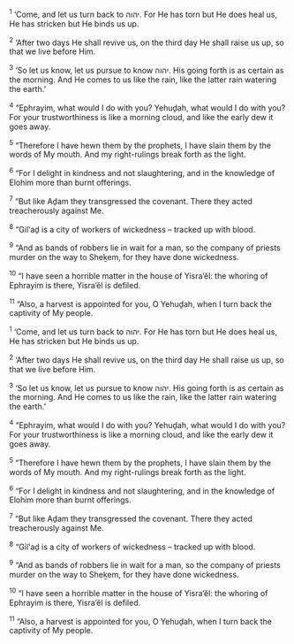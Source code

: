 <sup>1</sup> ‘Come, and let us turn back to יהוה. For He has torn but He does heal us, He has stricken but He binds us up.

<sup>2</sup> ‘After two days He shall revive us, on the third day He shall raise us up, so that we live before Him.

<sup>3</sup> ‘So let us know, let us pursue to know יהוה. His going forth is as certain as the morning. And He comes to us like the rain, like the latter rain watering the earth.’

<sup>4</sup> “Ephrayim, what would I do with you? Yehuḏah, what would I do with you? For your trustworthiness is like a morning cloud, and like the early dew it goes away.

<sup>5</sup> “Therefore I have hewn them by the prophets, I have slain them by the words of My mouth. And my right-rulings break forth as the light.

<sup>6</sup> “For I delight in kindness and not slaughtering, and in the knowledge of Elohim more than burnt offerings.

<sup>7</sup> “But like Aḏam they transgressed the covenant. There they acted treacherously against Me.

<sup>8</sup> “Gil‛aḏ is a city of workers of wickedness – tracked up with blood.

<sup>9</sup> “And as bands of robbers lie in wait for a man, so the company of priests murder on the way to Sheḵem, for they have done wickedness.

<sup>10</sup> “I have seen a horrible matter in the house of Yisra’ĕl: the whoring of Ephrayim is there, Yisra’ĕl is defiled.

<sup>11</sup> “Also, a harvest is appointed for you, O Yehuḏah, when I turn back the captivity of My people.

<sup>1</sup> ‘Come, and let us turn back to יהוה. For He has torn but He does heal us, He has stricken but He binds us up.

<sup>2</sup> ‘After two days He shall revive us, on the third day He shall raise us up, so that we live before Him.

<sup>3</sup> ‘So let us know, let us pursue to know יהוה. His going forth is as certain as the morning. And He comes to us like the rain, like the latter rain watering the earth.’

<sup>4</sup> “Ephrayim, what would I do with you? Yehuḏah, what would I do with you? For your trustworthiness is like a morning cloud, and like the early dew it goes away.

<sup>5</sup> “Therefore I have hewn them by the prophets, I have slain them by the words of My mouth. And my right-rulings break forth as the light.

<sup>6</sup> “For I delight in kindness and not slaughtering, and in the knowledge of Elohim more than burnt offerings.

<sup>7</sup> “But like Aḏam they transgressed the covenant. There they acted treacherously against Me.

<sup>8</sup> “Gil‛aḏ is a city of workers of wickedness – tracked up with blood.

<sup>9</sup> “And as bands of robbers lie in wait for a man, so the company of priests murder on the way to Sheḵem, for they have done wickedness.

<sup>10</sup> “I have seen a horrible matter in the house of Yisra’ĕl: the whoring of Ephrayim is there, Yisra’ĕl is defiled.

<sup>11</sup> “Also, a harvest is appointed for you, O Yehuḏah, when I turn back the captivity of My people.


